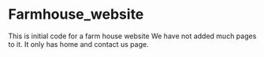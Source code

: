 # Farmhouse_website
This is initial code for a farm house website We have not added much pages to it. 
It only has home and contact us page.
